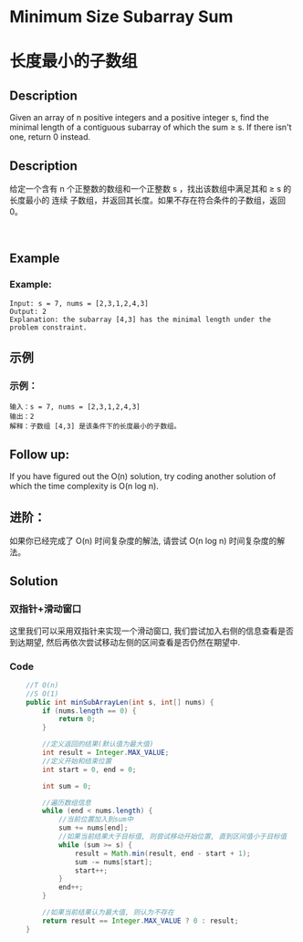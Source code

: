 # Minimum Size Subarray Sum
# 长度最小的子数组


## Description
Given an array of n positive integers and a positive integer s, find the minimal length of a contiguous subarray of which the sum ≥ s. If there isn't one, return 0 instead.

## Description
给定一个含有 n 个正整数的数组和一个正整数 s ，找出该数组中满足其和 ≥ s 的长度最小的 连续 子数组，并返回其长度。如果不存在符合条件的子数组，返回 0。

 

## Example
### Example: 
    Input: s = 7, nums = [2,3,1,2,4,3]
    Output: 2
    Explanation: the subarray [4,3] has the minimal length under the problem constraint.


## 示例
### 示例：
    输入：s = 7, nums = [2,3,1,2,4,3]
    输出：2
    解释：子数组 [4,3] 是该条件下的长度最小的子数组。

## Follow up:
If you have figured out the O(n) solution, try coding another solution of which the time complexity is O(n log n). 

## 进阶：
如果你已经完成了 O(n) 时间复杂度的解法, 请尝试 O(n log n) 时间复杂度的解法。

## Solution
### 双指针+滑动窗口
这里我们可以采用双指针来实现一个滑动窗口, 我们尝试加入右侧的信息查看是否到达期望, 然后再依次尝试移动左侧的区间查看是否仍然在期望中.


### Code

```java
    //T O(n)
    //S O(1)
    public int minSubArrayLen(int s, int[] nums) {
        if (nums.length == 0) {
            return 0;
        }

        //定义返回的结果(默认值为最大值)
        int result = Integer.MAX_VALUE;
        //定义开始和结束位置
        int start = 0, end = 0;

        int sum = 0;

        //遍历数组信息
        while (end < nums.length) {
            //当前位置加入到sum中
            sum += nums[end];
            //如果当前结果大于目标值, 则尝试移动开始位置, 直到区间值小于目标值
            while (sum >= s) {
                result = Math.min(result, end - start + 1);
                sum -= nums[start];
                start++;
            }
            end++;
        }

        //如果当前结果认为最大值, 则认为不存在
        return result == Integer.MAX_VALUE ? 0 : result;
    }
```